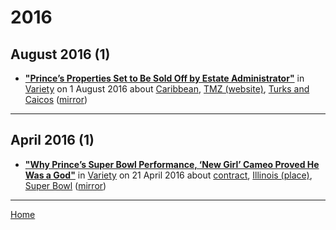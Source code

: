 # 2016

## August 2016 (1)

 - [**"Prince’s Properties Set to Be Sold Off by Estate Administrator"**](https://variety.com/2016/dirt/real-estalker/prince-property-portfolio-1201828004/) in [Variety](https://variety.com/) on 1 August 2016 about [Caribbean](../../topics/caribbean/index.md), [TMZ (website)](../../topics/website/tmz/index.md), [Turks and Caicos](../../topics/turks-and-caicos/index.md) ([mirror](https://web.archive.org/web/*/https://variety.com/2016/dirt/real-estalker/prince-property-portfolio-1201828004/))

----

## April 2016 (1)

 - [**"Why Prince’s Super Bowl Performance, ‘New Girl’ Cameo Proved He Was a God"**](https://variety.com/2016/tv/columns/prince-super-bowl-new-girl-1201758416/) in [Variety](https://variety.com/) on 21 April 2016 about [contract](../../topics/contract/index.md), [Illinois (place)](../../topics/place/illinois/index.md), [Super Bowl](../../topics/super-bowl/index.md) ([mirror](https://web.archive.org/web/*/https://variety.com/2016/tv/columns/prince-super-bowl-new-girl-1201758416/))

----

[Home](../)

